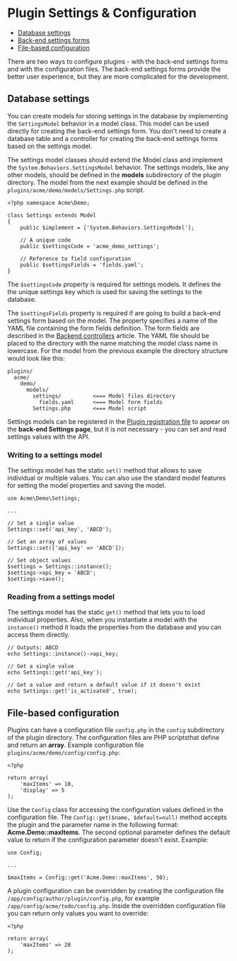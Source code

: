 # Plugin Settings & Configuration

- [Database settings](#database-settings)
- [Back-end settings forms](#backend-forms)
- [File-based configuration](#file-configuration)

There are two ways to configure plugins - with the back-end settings forms and with the configuration files. The back-end settings forms provide the better user experience, but they are more complicated for the development.

<a name="database-settings" class="anchor" href="#database-settings"></a>
## Database settings

You can create models for storing settings in the database by implementing the `SettingsModel` behavior in a model class. This model can be used directly for creating the back-end settings form. You don't need to create a database table and a controller for creating the back-end settings forms based on the settings model.

The settings model classes should extend the Model class and implement the `System.Behaviors.SettingsModel` behavior. The settings models, like any other models, should be defined in the **models** subdirectory of the plugin directory. The model from the next example should be defined in the `plugins/acme/demo/models/Settings.php` script. 

    <?php namespace Acme\Demo;

    class Settings extends Model
    {
        public $implement = ['System.Behaviors.SettingsModel'];

        // A unique code
        public $settingsCode = 'acme_demo_settings';

        // Reference to field configuration
        public $settingsFields = 'fields.yaml';
    }

The `$settingsCode` property is required for settings models. It defines the the unique settings key which is used for saving the settings to the database. 

The `$settingsFields` property is required if are going to build a back-end settings form based on the model. The property specifies a name of the YAML file containing the form fields definition. The form fields are described in the [Backend controllers](../backend/controllers#forms) article. The YAML file should be placed to the directory with the name matching the model class name in lowercase. For the model from the previous example the directory structure would look like this:

    plugins/
      acme/
        demo/
          models/
            settings/          <=== Model files directory
              fields.yaml      <=== Model form fields
            Settings.php       <=== Model script

Settings models can be registered in the [Plugin registration file](http://octobercms.com/docs/plugin/registration#backend-settings) to appear on the **back-end Settings page**, but it is not necessary - you can set and read settings values with the API.

<a name="writing-settings" class="anchor" href="#writing-settings"></a>
### Writing to a settings model

The settings model has the static `set()` method that allows to save individual or multiple values. You can also use the standard model features for setting the model properties and saving the model.

    use Acme\Demo\Settings;

    ...

    // Set a single value
    Settings::set('api_key', 'ABCD');

    // Set an array of values
    Settings::set(['api_key' => 'ABCD']);

    // Set object values
    $settings = Settings::instance();
    $settings->api_key = 'ABCD';
    $settings->save();

<a name="reading-settings" class="anchor" href="#reading-settings"></a>
### Reading from a settings model

The settings model has the static `get()` method that lets you to load individual properties. Also, when you instantiate a model with the `instance()` method it loads the properties from the database and you can access them directly.

    // Outputs: ABCD
    echo Settings::instance()->api_key;

    // Get a single value
    echo Settings::get('api_key');

    // Get a value and return a default value if it doesn't exist
    echo Settings::get('is_activated', true);

<a name="file-configuration" class="anchor" href="#file-configuration"></a>
## File-based configuration

Plugins can have a configuration file `config.php` in the `config` subdirectory of the plugin directory. The configuration files are PHP scriptsthat define and return an **array**. Example configuration file `plugins/acme/demo/config/config.php`:

    <?php

    return array(
        'maxItems' => 10,
        'display' => 5
    );


Use the `Config` class for accessing the configuration values defined in the configuration file. The `Config::get($name, $default=null)` method accepts the plugin and the parameter name in the following format: **Acme.Demo::maxItems**. The second optional parameter defines the default value to return if the configuration parameter doesn't exist. Example:

    use Config;

    ...

    $maxItems = Config::get('Acme.Demo::maxItems', 50);

A plugin configuration can be overridden by creating the configuration file `/app/config/author/plugin/config.php`, for example `/app/config/acme/todo/config.php`. Inside the overridden configuration file you can return only values you want to override:

    <?php

    return array(
        'maxItems' => 20
    );